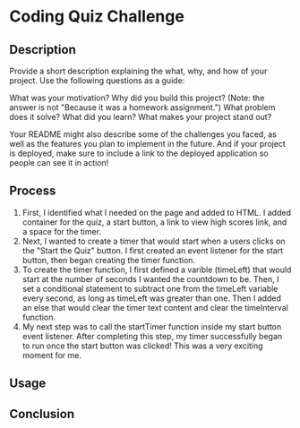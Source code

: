 # Coding Quiz Challenge

## Description
Provide a short description explaining the what, why, and how of your project. Use the following questions as a guide:

What was your motivation?
Why did you build this project? (Note: the answer is not "Because it was a homework assignment.")
What problem does it solve?
What did you learn?
What makes your project stand out?

Your README might also describe some of the challenges you faced, as well as the features you plan to implement in the future. And if your project is deployed, make sure to include a link to the deployed application so people can see it in action!

## Process
1. First, I identified what I needed on the page and added to HTML. I added container for the quiz, a start button, a link to view high scores link, and a space for the timer.
2. Next, I wanted to create a timer that would start when a users clicks on the "Start the Quiz" button. I first created an event listener for the start button, then began creating the timer function. 
3. To create the timer function, I first defined a varible (timeLeft) that would start at the number of seconds I wanted the countdown to be. Then, I set a conditional statement to subtract one from the timeLeft variable every second, as long as timeLeft was greater than one. Then I added an else that would clear the timer text content and clear the timeInterval function.
4. My next step was to call the startTimer function inside my start button event listener. After completing this step, my timer successfully began to run once the start button was clicked! This was a very exciting moment for me. 

## Usage


## Conclusion
